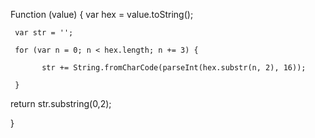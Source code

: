 Function (value) { 
     var hex  = value.toString(); 

     var str = ''; 

     for (var n = 0; n < hex.length; n += 3) { 

           str += String.fromCharCode(parseInt(hex.substr(n, 2), 16)); 

     } 

  return str.substring(0,2); 

} 
